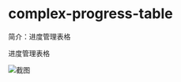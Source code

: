 # complex-progress-table

简介：进度管理表格

进度管理表格

![截图](https://img.alicdn.com/tfs/TB1tcvSg5qAXuNjy1XdXXaYcVXa-1894-1312.png)





